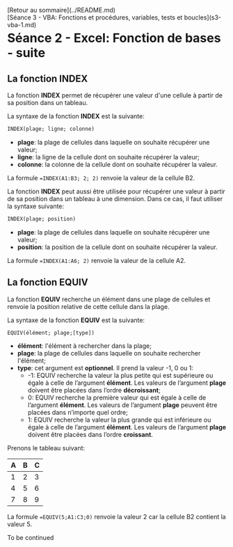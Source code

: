 <p style="text-align:left;">
    [Retour au sommaire](../README.md)
    <span style="float:right;">
        [Séance 3 - VBA: Fonctions et procédures, variables, tests et boucles](s3-vba-1.md)
    </span>
</p>

# Séance 2 - Excel: Fonction de bases - suite

## La fonction INDEX

La fonction **INDEX** permet de récupérer une valeur d'une cellule à partir de sa position dans un tableau.

La syntaxe de la fonction **INDEX** est la suivante:

```vb
INDEX(plage; ligne; colonne)
```

* **plage**: la plage de cellules dans laquelle on souhaite récupérer une valeur;
* **ligne**: la ligne de la cellule dont on souhaite récupérer la valeur;
* **colonne**: la colonne de la cellule dont on souhaite récupérer la valeur.

<div class="exemple">

La formule `=INDEX(A1:B3; 2; 2)` renvoie la valeur de la cellule B2.

</div>

La fonction **INDEX** peut aussi être utilisée pour récupérer une valeur à partir de sa position dans un tableau à une dimension. Dans ce cas, il faut utiliser la syntaxe suivante:

```vb
INDEX(plage; position)
```

* **plage**: la plage de cellules dans laquelle on souhaite récupérer une valeur;
* **position**: la position de la cellule dont on souhaite récupérer la valeur.

<div class="exemple">

La formule `=INDEX(A1:A6; 2)` renvoie la valeur de la cellule A2.

</div>

## La fonction EQUIV

La fonction **EQUIV** recherche un élément dans une plage de cellules et renvoie la position relative de cette cellule dans la plage.

La syntaxe de la fonction **EQUIV** est la suivante:

```vb
EQUIV(élément; plage;[type])
```

* **élément**: l'élément à rechercher dans la plage;
* **plage**: la plage de cellules dans laquelle on souhaite rechercher l'élément;
* **type**: cet argument est **optionnel**. Il prend la valeur -1, 0 ou 1:
    * -1: EQUIV recherche la valeur la plus petite qui est supérieure ou égale à celle de l’argument **élément**. Les valeurs de l’argument **plage** doivent être placées dans l’ordre **décroissant**;
    * 0: EQUIV recherche la première valeur qui est égale à celle de l’argument **élément**. Les valeurs de l’argument **plage** peuvent être placées dans n’importe quel ordre;
    * 1: EQUIV recherche la valeur la plus grande qui est inférieure ou égale à celle de l’argument **élément**. Les valeurs de l’argument **plage** doivent être placées dans l’ordre **croissant**.

<div class="exemple">

Prenons le tableau suivant:

| A | B | C |
|---|---|---|
| 1 | 2 | 3 |
| 4 | 5 | 6 |
| 7 | 8 | 9 |

La formule `=EQUIV(5;A1:C3;0)` renvoie la valeur 2 car la cellule B2 contient la valeur 5.

</div>

To be continued